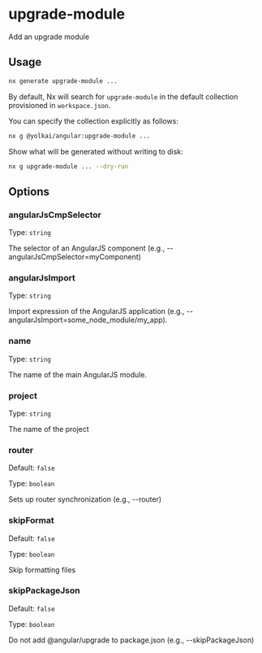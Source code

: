 # upgrade-module

Add an upgrade module

## Usage

```bash
nx generate upgrade-module ...
```

By default, Nx will search for `upgrade-module` in the default collection provisioned in `workspace.json`.

You can specify the collection explicitly as follows:

```bash
nx g @yolkai/angular:upgrade-module ...
```

Show what will be generated without writing to disk:

```bash
nx g upgrade-module ... --dry-run
```

## Options

### angularJsCmpSelector

Type: `string`

The selector of an AngularJS component (e.g., --angularJsCmpSelector=myComponent)

### angularJsImport

Type: `string`

Import expression of the AngularJS application (e.g., --angularJsImport=some_node_module/my_app).

### name

Type: `string`

The name of the main AngularJS module.

### project

Type: `string`

The name of the project

### router

Default: `false`

Type: `boolean`

Sets up router synchronization (e.g., --router)

### skipFormat

Default: `false`

Type: `boolean`

Skip formatting files

### skipPackageJson

Default: `false`

Type: `boolean`

Do not add @angular/upgrade to package.json (e.g., --skipPackageJson)
